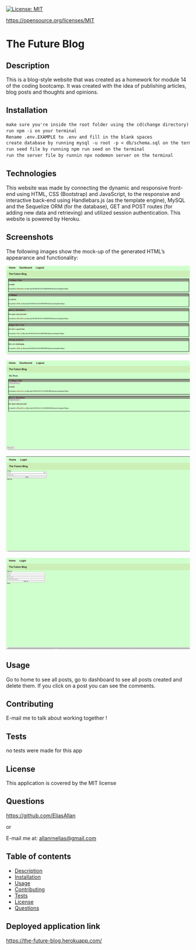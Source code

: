 [![License: MIT](https://img.shields.io/badge/License-MIT-yellow.svg)](https://opensource.org/licenses/MIT)

https://opensource.org/licenses/MIT

# The Future Blog

## Description 
This is a blog-style website that was created as a homework for module 14 of the coding bootcamp. It was created with the idea of publishing articles, blog posts and thoughts and opinions.

## Installation  
```md
make sure you're inside the root folder using the cd(change directory) command
run npm -i on your terminal 
Rename .env.EXAMPLE to .env and fill in the blank spaces
create database by running mysql -u root -p < db/schema.sql on the terminal
run seed file by running npm run seed on the terminal
run the server file by runnin npx nodemon server on the terminal
```

## Technologies
This website was made by connecting the dynamic and responsive front-end using HTML, CSS (Bootstrap) and JavaScript, to the responsive and interactive back-end using Handlebars.js (as the template engine), MySQL and the Sequelize ORM (for the database), GET and POST routes (for adding new data and retrieving) and utilized session authentication. This website is powered by Heroku.

## Screenshots 

The following images show the mock-up of the generated HTML’s appearance and functionality:

![ The demo picture of homepage](./public/images/homepage.png)

![ The demo picture of dashboard page](./public/images/dashboard.png)

![ The demo picture of login page](./public/images/Login.png)

![ The demo picture of signup page](./public/images/Signup.png)


## Usage  
Go to home to see all posts, go to dashboard to see all posts created and delete them. If you click on a post you can see the comments.

## Contributing 
E-mail me to talk about working together !

## Tests
no tests were made for this app

## License
This application is covered by the MIT license

## Questions
https://github.com/EliasAllan

or

E-mail me at: allanrnelias@gmail.com

## Table of contents
- [Description](#description)
- [Installation](#installation)
- [Usage](#usage)
- [Contributing](#contributing)
- [Tests](#tests)
- [License](#license)
- [Questions](#questions)

## Deployed application link

https://the-future-blog.herokuapp.com/